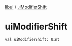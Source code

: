 [libui](README.md) / [uiModifierShift](ui-modifier-shift.md)

# uiModifierShift

`val uiModifierShift: UInt`

